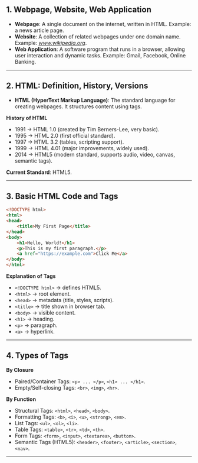 

## 1. Webpage, Website, Web Application
- **Webpage**: A single document on the internet, written in HTML. Example: a news article page.  
- **Website**: A collection of related webpages under one domain name. Example: *www.wikipedia.org*.  
- **Web Application**: A software program that runs in a browser, allowing user interaction and dynamic tasks. Example: Gmail, Facebook, Online Banking.  

---

## 2. HTML: Definition, History, Versions
- **HTML (HyperText Markup Language)**: The standard language for creating webpages. It structures content using tags.  

**History of HTML**  
- 1991 → HTML 1.0 (created by Tim Berners-Lee, very basic).  
- 1995 → HTML 2.0 (first official standard).  
- 1997 → HTML 3.2 (tables, scripting support).  
- 1999 → HTML 4.01 (major improvements, widely used).  
- 2014 → HTML5 (modern standard, supports audio, video, canvas, semantic tags).  

**Current Standard**: HTML5.  

---

## 3. Basic HTML Code and Tags
```html
<!DOCTYPE html>
<html>
<head>
    <title>My First Page</title>
</head>
<body>
    <h1>Hello, World!</h1>
    <p>This is my first paragraph.</p>
    <a href="https://example.com">Click Me</a>
</body>
</html>
```

**Explanation of Tags**  
- `<!DOCTYPE html>` → defines HTML5.  
- `<html>` → root element.  
- `<head>` → metadata (title, styles, scripts).  
- `<title>` → title shown in browser tab.  
- `<body>` → visible content.  
- `<h1>` → heading.  
- `<p>` → paragraph.  
- `<a>` → hyperlink.  

---

## 4. Types of Tags
**By Closure**  
- Paired/Container Tags: `<p> ... </p>`, `<h1> ... </h1>`.  
- Empty/Self-closing Tags: `<br>`, `<img>`, `<hr>`.  

**By Function**  
- Structural Tags: `<html>`, `<head>`, `<body>`.  
- Formatting Tags: `<b>`, `<i>`, `<u>`, `<strong>`, `<em>`.  
- List Tags: `<ul>`, `<ol>`, `<li>`.  
- Table Tags: `<table>`, `<tr>`, `<td>`, `<th>`.  
- Form Tags: `<form>`, `<input>`, `<textarea>`, `<button>`.  
- Semantic Tags (HTML5): `<header>`, `<footer>`, `<article>`, `<section>`, `<nav>`.  

---
